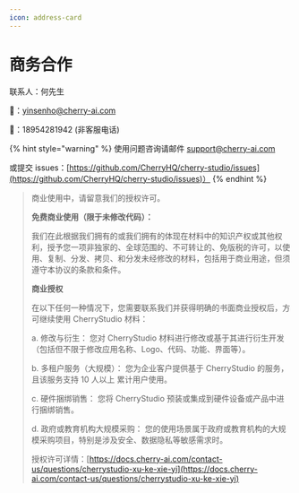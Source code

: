 ```yaml
---
icon: address-card
---
```


# 商务合作

联系人：何先生&#x20;

📮：yinsenho@cherry-ai.com

📱：18954281942 (非客服电话)

{% hint style="warning" %}
使用问题咨询请邮件 support@cherry-ai.com

或提交 issues：[https://github.com/CherryHQ/cherry-studio/issues](https://github.com/CherryHQ/cherry-studio/issues)）
{% endhint %}



> 商业使用中，请留意我们的授权许可。
>
> **免费商业使用（限于未修改代码）：**&#x20;
>
> 我们在此根据我们拥有的或我们拥有的体现在材料中的知识产权或其他权利，授予您一项非独家的、全球范围的、不可转让的、免版税的许可，以使用、复制、分发、拷贝、和分发未经修改的材料，包括用于商业用途，但须遵守本协议的条款和条件。
>
> **商业授权**
>
> 在以下任何一种情况下，您需要联系我们并获得明确的书面商业授权后，方可继续使用 CherryStudio 材料：
>
> a. 修改与衍生： 您对 CherryStudio 材料进行修改或基于其进行衍生开发（包括但不限于修改应用名称、Logo、代码、功能、界面等）。
>
> b. 多租户服务（大规模）： 您为企业客户提供基于 CherryStudio 的服务，且该服务支持 10 人以上 累计用户使用。
>
> c. 硬件捆绑销售： 您将 CherryStudio 预装或集成到硬件设备或产品中进行捆绑销售。
>
> d. 政府或教育机构大规模采购： 您的使用场景属于政府或教育机构的大规模采购项目，特别是涉及安全、数据隐私等敏感需求时。
>
> 授权许可详情：[https://docs.cherry-ai.com/contact-us/questions/cherrystudio-xu-ke-xie-yi](https://docs.cherry-ai.com/contact-us/questions/cherrystudio-xu-ke-xie-yi)
